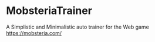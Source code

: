 # MobsteriaTrainer
A Simplistic and Minimalistic auto trainer for the Web game https://mobsteria.com/
